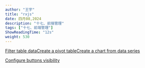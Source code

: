 ```yaml
---
author: "王宇"
title: "rxjs"
date: 四月08,2024
description: "十七、前端管理"
tags: ["十七、前端管理"]
ShowReadingTime: "12s"
weight: 530
---
```

[Filter table data](#)[Create a pivot table](#)[Create a chart from data series](#)

[Configure buttons visibility](/users/tfac-settings.action)